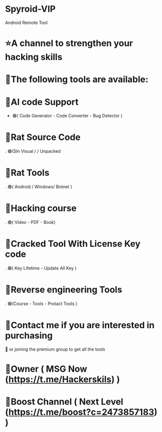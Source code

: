 # Spyroid-VIP
Android Remote Tool 

# ⭐A channel to strengthen your hacking skills

# 🎁The following tools are available:

# 📌AI code Support 
- 🟢(  Code Generator -  Code Converter - Bug Detector )

# 📌Rat Source Code
. 🟢(Sln Visual / / Unpacked 

# 📌Rat Tools 
. 🟢( Android / Windows/ Botnet )

# 📌Hacking course
. 🟢( Video - PDF - Book)

# 📌Cracked Tool With License Key code
. 🟢( Key Lifetime - Update All Key )

# 📌Reverse engineering Tools
. 🟢(Course - Tools - Protact Tools )

# 📱Contact me if you are interested in purchasing
🔋 or joining the premium group to get all the tools

# 🎸Owner ( MSG Now (https://t.me/Hackerskils) ) 

# 🦅Boost Channel ( Next Level (https://t.me/boost?c=2473857183) )
